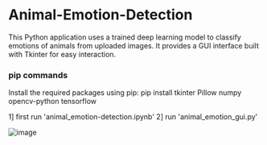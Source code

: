 # Animal-Emotion-Detection
This Python application uses a trained deep learning model to classify emotions of animals from uploaded images. It provides a GUI interface built with Tkinter for easy interaction.

### pip commands

Install the required packages using pip:
pip install tkinter Pillow numpy opencv-python tensorflow


1] first run 'animal_emotion-detection.ipynb'
2] run 'animal_emotion_gui.py'

![image](https://github.com/jashadalja/Animal-Emotion-Detection/blob/main/ouput.png?raw=true)

